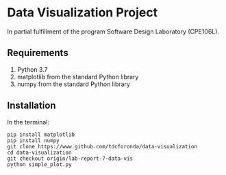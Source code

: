 # Data Visualization Project

In partial fulfillment of the program Software Design Laboratory (CPE106L).

## Requirements

<ol>
  <li>Python 3.7</li>
  <li>matplotlib from the standard Python library</li>
  <li>numpy from the standard Python library</li>
</ol>

## Installation

In the terminal:

```
pip install matplotlib
pip install numpy
git clone https://www.github.com/tdcforonda/data-visualization
cd data-visualization
git checkout origin/lab-report-7-data-vis
python simple_plot.py
```
